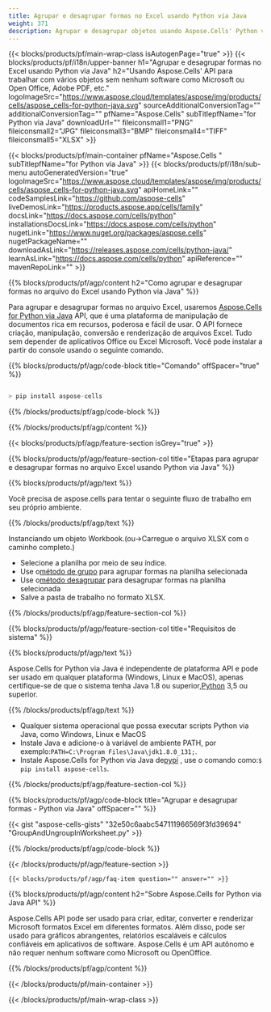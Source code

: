 ```yaml
---
title: Agrupar e desagrupar formas no Excel usando Python via Java
weight: 371
description: Agrupar e desagrupar objetos usando Aspose.Cells' Python via Java API sem nenhum software como Microsoft ou Open Office, Adobe PDF, etc.
---
```

{{< blocks/products/pf/main-wrap-class isAutogenPage="true" >}}
{{< blocks/products/pf/i18n/upper-banner h1="Agrupar e desagrupar formas no Excel usando Python via Java" h2="Usando Aspose.Cells\' API para trabalhar com vários objetos sem nenhum software como Microsoft ou Open Office, Adobe PDF, etc." logoImageSrc="https://www.aspose.cloud/templates/aspose/img/products/cells/aspose_cells-for-python-java.svg" sourceAdditionalConversionTag="" additionalConversionTag="" pfName="Aspose.Cells" subTitlepfName="for Python via Java" downloadUrl="" fileiconsmall1="PNG" fileiconsmall2="JPG" fileiconsmall3="BMP" fileiconsmall4="TIFF" fileiconsmall5="XLSX" >}}

{{< blocks/products/pf/main-container pfName="Aspose.Cells " subTitlepfName="for Python via Java" >}}
{{< blocks/products/pf/i18n/sub-menu autoGeneratedVersion="true" logoImageSrc="https://www.aspose.cloud/templates/aspose/img/products/cells/aspose_cells-for-python-java.svg" apiHomeLink="" codeSamplesLink="https://github.com/aspose-cells" liveDemosLink="https://products.aspose.app/cells/family" docsLink="https://docs.aspose.com/cells/python" installationsDocsLink="https://docs.aspose.com/cells/python" nugetLink="https://www.nuget.org/packages/aspose.cells" nugetPackageName="" downloadAsLink="https://releases.aspose.com/cells/python-java/" learnAsLink="https://docs.aspose.com/cells/python" apiReference="" mavenRepoLink="" >}}

{{% blocks/products/pf/agp/content h2="Como agrupar e desagrupar formas no arquivo do Excel usando Python via Java" %}}

 Para agrupar e desagrupar formas no arquivo Excel, usaremos
 [Aspose.Cells for Python via Java](https://pypi.org/project/aspose-cells/) 
 API, que é uma plataforma de manipulação de documentos rica em recursos, poderosa e fácil de usar. O API fornece criação, manipulação, conversão e renderização de arquivos Excel. Tudo sem depender de aplicativos Office ou Excel Microsoft. Você pode instalar a partir do console usando o seguinte comando.

{{% blocks/products/pf/agp/code-block title="Comando" offSpacer="true" %}}

```cs

> pip install aspose-cells

```

{{% /blocks/products/pf/agp/code-block %}}

{{% /blocks/products/pf/agp/content %}}

{{< blocks/products/pf/agp/feature-section isGrey="true" >}}

{{% blocks/products/pf/agp/feature-section-col title="Etapas para agrupar e desagrupar formas no arquivo Excel usando Python via Java" %}}

{{% blocks/products/pf/agp/text %}}

Você precisa de aspose.cells para tentar o seguinte fluxo de trabalho em seu próprio ambiente.

{{% /blocks/products/pf/agp/text %}}

Instanciando um objeto Workbook.(ou->Carregue o arquivo XLSX com o caminho completo.)
+ Selecione a planilha por meio de seu índice.
 + Use o[método de grupo](https://reference.aspose.com/cells/python-java/asposecells.api/shapecollection#group(com.aspose.cells.Shape[])) para agrupar formas na planilha selecionada
 + Use o[método desagrupar](https://reference.aspose.com/cells/python-java/asposecells.api/shapecollection#ungroup(com.aspose.cells.GroupShape)) para desagrupar formas na planilha selecionada
+ Salve a pasta de trabalho no formato XLSX.

{{% /blocks/products/pf/agp/feature-section-col %}}

{{% blocks/products/pf/agp/feature-section-col title="Requisitos de sistema" %}}

{{% blocks/products/pf/agp/text %}}

Aspose.Cells for Python via Java é independente de plataforma API e pode ser usado em qualquer plataforma (Windows, Linux e MacOS), apenas certifique-se de que o sistema tenha Java 1.8 ou superior,[Python](https://www.python.org/downloads/) 3,5 ou superior.
 
{{% /blocks/products/pf/agp/text %}}

- Qualquer sistema operacional que possa executar scripts Python via Java, como Windows, Linux e MacOS
-  Instale Java e adicione-o à variável de ambiente PATH, por exemplo:<code>PATH=C:\Program Files\Java\jdk1.8.0_131;</code>.
-  Instale Aspose.Cells for Python via Java de<a href="https://pypi.org/project/aspose-cells/">pypi</a> , use o comando como:<code>$ pip install aspose-cells</code>.

{{% /blocks/products/pf/agp/feature-section-col %}}

{{% blocks/products/pf/agp/code-block title="Agrupar e desagrupar formas - Python via Java" offSpacer="" %}}

{{< gist "aspose-cells-gists" "32e50c6aabc547111966569f3fd39694" "GroupAndUngroupInWorksheet.py" >}}

{{% /blocks/products/pf/agp/code-block %}}

{{< /blocks/products/pf/agp/feature-section >}}

    {{< blocks/products/pf/agp/faq-item question="" answer="" >}}
 

<!-- aboutfile Starts -->

{{% blocks/products/pf/agp/content h2="Sobre Aspose.Cells for Python via Java API" %}}

 Aspose.Cells API pode ser usado para criar, editar, converter e renderizar Microsoft formatos Excel em diferentes formatos. Além disso, pode ser usado para gráficos abrangentes, relatórios escaláveis e cálculos confiáveis em aplicativos de software. Aspose.Cells é um API autônomo e não requer nenhum software como Microsoft ou OpenOffice.

{{% /blocks/products/pf/agp/content %}}



<!-- aboutfile Ends -->
<!--
{{< blocks/products/pf/agp/other-supported-section title="Other Supported Splitting Formats" subTitle="Using Python, One can also split large file into chunks of many other file formats including." >}}

{{< blocks/products/pf/agp/other-supported-section-item href="https://products.aspose.com/cells/net/splitter/ods/" name="ODS" description="OpenDocument Spreadsheet File" >}}
{{< blocks/products/pf/agp/other-supported-section-item href="https://products.aspose.com/cells/net/splitter/xls/" name="XLS" description="Excel Binary Format" >}}
{{< blocks/products/pf/agp/other-supported-section-item href="https://products.aspose.com/cells/net/splitter/xlsb/" name="XLSB" description="Binary Excel Workbook File" >}}
{{< blocks/products/pf/agp/other-supported-section-item href="https://products.aspose.com/cells/net/splitter/xlsm/" name="XLSM" description="Spreadsheet File" >}}

{{< /blocks/products/pf/agp/other-supported-section >}}

-->

{{< /blocks/products/pf/main-container >}}
    
{{< /blocks/products/pf/main-wrap-class >}}

